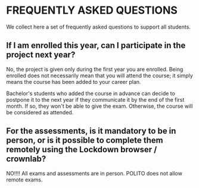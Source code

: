 # FREQUENTLY ASKED QUESTIONS

We collect here a set of frequently asked questions to support all students.





## If I am enrolled this year, can I participate in the project next year?

No, the project is given only during the first year you are enrolled. Being enrolled does not necessarily mean that you will attend the course; it simply means the course has been added to your career plan.

Bachelor's students who added the course in advance can decide to postpone it to the next year if they communicate it by the end of the first month. If so, they won't be able to give the exam. Otherwise, the course will be considered as attended.

## For the assessments, is it mandatory to be in person, or is it possible to complete them remotely using the Lockdown browser / crownlab?

NO!!!! All exams and assessments are in person. POLITO does not allow remote exams.
